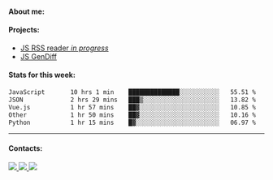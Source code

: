 #### About me:

#### Projects:
- [JS RSS reader *in progress*](https://github.com/GKoil/frontend-project-lvl3)
- [JS GenDiff](https://github.com/GKoil/GenDiff)

#### Stats for this week:
<!--START_SECTION:waka-->

```txt
JavaScript       10 hrs 1 min    ██████████████░░░░░░░░░░░   55.51 %
JSON             2 hrs 29 mins   ███▒░░░░░░░░░░░░░░░░░░░░░   13.82 %
Vue.js           1 hr 57 mins    ██▓░░░░░░░░░░░░░░░░░░░░░░   10.85 %
Other            1 hr 50 mins    ██▓░░░░░░░░░░░░░░░░░░░░░░   10.16 %
Python           1 hr 15 mins    █▓░░░░░░░░░░░░░░░░░░░░░░░   06.97 %
```

<!--END_SECTION:waka-->
---
#### Contacts:

<a target='_blank' title='LinkedIn' href="https://www.linkedin.com/in/gkoil/">
  <img src="https://img.shields.io/badge/LinkedIn-0077B5?style=for-the-badge&logo=linkedin&logoColor=white" />
</a>
<a target='_blank' title='Telegram' href="https://t.me/gkoil">
  <img src="https://img.shields.io/badge/Telegram-2CA5E0?style=for-the-badge&logo=telegram&logoColor=white" />
</a>
<a target='_blank' title='Gmail' href="mailto: gk.grigorev@gmail.com">
  <img src="https://img.shields.io/badge/Gmail-D14836?style=for-the-badge&logo=gmail&logoColor=white" />
</a>


